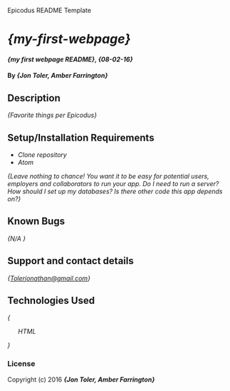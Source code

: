 Epicodus README Template

# _{my-first-webpage}_

#### _{my first webpage README}, {08-02-16}_

#### By _**{Jon Toler, Amber Farrington}**_

## Description

_{Favorite things per Epicodus}_

## Setup/Installation Requirements

* _Clone repository_
* _Atom_



_{Leave nothing to chance! You want it to be easy for potential users, employers and collaborators to run your app. Do I need to run a server? How should I set up my databases? Is there other code this app depends on?}_

## Known Bugs

_{N/A }_

## Support and contact details

_{Tolerjonathan@gmail.com}_

## Technologies Used

_{<ul>HTML</ul>
}_

### License



Copyright (c) 2016 **_{Jon Toler, Amber Farrington}_**
